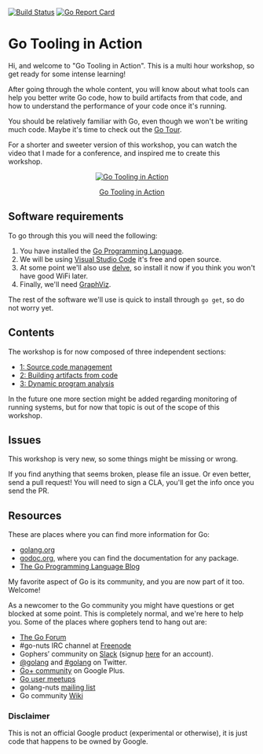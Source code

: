 [![Build Status](https://travis-ci.org/campoy/go-tooling-workshop.svg?branch=master)](https://travis-ci.org/campoy/go-tooling-workshop) [![Go Report Card](https://goreportcard.com/badge/github.com/campoy/go-tooling-workshop)](https://goreportcard.com/report/github.com/campoy/go-tooling-workshop)

# Go Tooling in Action

Hi, and welcome to "Go Tooling in Action". This is a multi hour workshop,
so get ready for some intense learning!

After going through the whole content, you will know about what tools can
help you better write Go code, how to build artifacts from that code, and
how to understand the performance of your code once it's running.

You should be relatively familiar with Go, even though we won't be writing
much code. Maybe it's time to check out the [Go Tour](https://tour.golang.org).

For a shorter and sweeter version of this workshop, you can watch the video
that I made for a conference, and inspired me to create this workshop.

<div style="text-align:center">
    <a href="https://www.youtube.com/watch?v=uBjoTxosSys">
        <img src="https://img.youtube.com/vi/uBjoTxosSys/0.jpg" alt="Go Tooling in Action">
        <p>Go Tooling in Action</p>
    </a>
</div>

## Software requirements

To go through this you will need the following:

1. You have installed the [Go Programming Language](https://golang.org).
1. We will be using [Visual Studio Code](https://code.visualstudio.com/) it's free and open source.
1. At some point we'll also use [delve](https://github.com/derekparker/delve/tree/master/Documentation/installation), so install it now if you think you won't have good WiFi later.
1. Finally, we'll need [GraphViz](http://www.graphviz.org/download).

The rest of the software we'll use is quick to install through `go get`, so
do not worry yet.

## Contents

The workshop is for now composed of three independent sections:

- [1: Source code management](1-source-code/README.md)
- [2: Building artifacts from code](2-building-artifacts/README.md)
- [3: Dynamic program analysis](3-dynamic-analysis/README.md)

In the future one more section might be added regarding monitoring of running
systems, but for now that topic is out of the scope of this workshop.

## Issues

This workshop is very new, so some things might be missing or wrong.

If you find anything that seems broken, please file an issue. Or even better,
send a pull request! You will need to sign a CLA, you'll get the info once
you send the PR.

## Resources

These are places where you can find more information for Go:

- [golang.org](https://golang.org)
- [godoc.org](https://godoc.org), where you can find the documentation for any package.
- [The Go Programming Language Blog](https://blog.golang.org)

My favorite aspect of Go is its community, and you are now part of it too. Welcome!

As a newcomer to the Go community you might have questions or get blocked at some point.
This is completely normal, and we're here to help you.
Some of the places where gophers tend to hang out are:

- [The Go Forum](https://forum.golangbridge.org/)
- #go-nuts IRC channel at [Freenode](https://freenode.net/)
- Gophers’ community on [Slack](https://gophers.slack.com/messages/general/) (signup [here](https://invite.slack.golangbridge.org/) for an account).
- [@golang](https://twitter.com/golang) and [#golang](https://twitter.com/search?q=%23golang) on Twitter.
- [Go+ community](https://plus.google.com/u/1/communities/114112804251407510571) on Google Plus.
- [Go user meetups](https://go-meetups.appspot.com/)
- golang-nuts [mailing list](https://groups.google.com/forum/?fromgroups#!forum/golang-nuts)
- Go community [Wiki](https://github.com/golang/go/wiki)

### Disclaimer

This is not an official Google product (experimental or otherwise), it is just
code that happens to be owned by Google.
